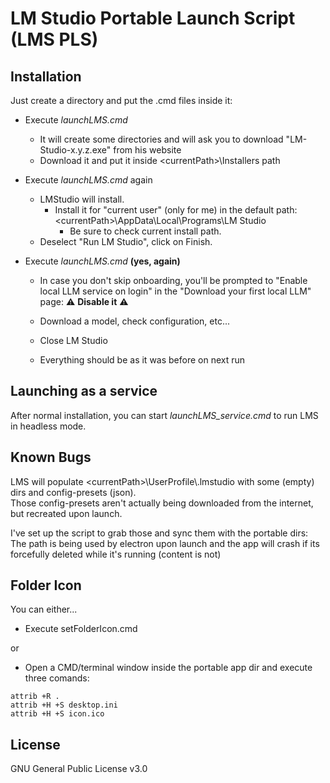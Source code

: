 # LM Studio Portable Launch Script (LMS PLS)

## Installation
Just create a directory and put the .cmd files inside it:
- Execute *launchLMS.cmd*
  - It will create some directories and will ask you to download "LM-Studio-x.y.z.exe" from his website
  - Download it and put it inside \<currentPath\>\\Installers path

- Execute *launchLMS.cmd* again
  - LMStudio will install. 
    - Install it for "current user" (only for me) in the default path: \<currentPath\>\\AppData\\Local\\Programs\\LM Studio
      - Be sure to check current install path.
  - Deselect "Run LM Studio", click on Finish.

- Execute *launchLMS.cmd* **(yes, again)**
  - In case you don't skip onboarding, you'll be prompted to "Enable local LLM service on login" in the "Download your first local LLM" page:
      ⚠️ **Disable it** ⚠️ 

  - Download a model, check configuration, etc...
  - Close LM Studio

  - Everything should be as it was before on next run

## Launching as a service
After normal installation, you can start *launchLMS_service.cmd* to run LMS in headless mode.

## Known Bugs
LMS will populate \<currentPath\>\\UserProfile\\.lmstudio with some (empty) dirs and config-presets (json).  
Those config-presets aren't actually being downloaded from the internet, but recreated upon launch.  

I've set up the script to grab those and sync them with the portable dirs:  
The path is being used by electron upon launch and the app will crash if its forcefully deleted while it's running (content is not)  

## Folder Icon
You can either...  
- Execute setFolderIcon.cmd  

or

- Open a CMD/terminal window inside the portable app dir and execute three comands:
```
attrib +R .
attrib +H +S desktop.ini
attrib +H +S icon.ico
```

## License
GNU General Public License v3.0